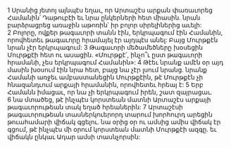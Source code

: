 1 Սրանից յետոյ այնպէս եղաւ, որ Արտաշէս արքան փառաւորեց Համանին՝ Դաթուբէի եւ նրա ընկերների հետ միասին. նրան բարձրացրեց առաջին աթոռին՝ իր բոլոր սիրելիներից աւելի: 2 Բոլորը, ովքեր թագաւորի տանն էին, երկրպագում էին Համանին, որովհետեւ թագաւորը հրամայել էր այդպէս անել: Բայց Մուրթքէն նրան չէր երկրպագում: 3 Թագաւորի մեծամեծները խօսեցին Մուրթքէի հետ ու ասացին. «Մուրթքէ՛, ինչո՞ւ ըստ թագաւորի հրամանի, չես երկրպագում Համանին»: 4 Թէեւ նրանք ամէն օր այդ մասին խօսում էին նրա հետ, բայց նա չէր լսում նրանց. նրանք Համանի առջեւ ամբաստանեցին Մուրթքէին, թէ Մուրթքէն չի հնազանդւում արքայի հրամանին, որովհետեւ հրեայ է: 5 Երբ Համանն իմացաւ, որ նա չի երկրպագում իրեն, շատ զայրացաւ. 6 նա մտածեց, թէ ինչպէս կորստեան մատնի Արտաշէս արքայի թագաւորութեան տակ եղած հրեաներին: 7 Արտաշէսի թագաւորութեան տասներկուերորդ տարում խորհուրդ արեցին թուահամարի վիճակ գցելու. նա օրից օր ու ամսից ամիս վիճակ էր գցում, թէ ինչպէս մի օրում կորստեան մատնի Մուրթքէի ազգը. եւ վիճակն ընկաւ Ադար ամսի տասնչորսին:

